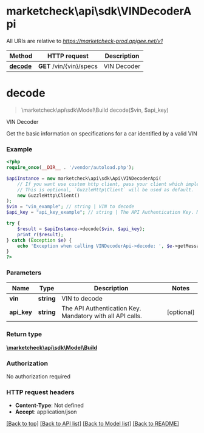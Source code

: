 # marketcheck\api\sdk\VINDecoderApi

All URIs are relative to *https://marketcheck-prod.apigee.net/v1*

Method | HTTP request | Description
------------- | ------------- | -------------
[**decode**](VINDecoderApi.md#decode) | **GET** /vin/{vin}/specs | VIN Decoder


# **decode**
> \marketcheck\api\sdk\Model\Build decode($vin, $api_key)

VIN Decoder

Get the basic information on specifications for a car identified by a valid VIN

### Example
```php
<?php
require_once(__DIR__ . '/vendor/autoload.php');

$apiInstance = new marketcheck\api\sdk\Api\VINDecoderApi(
    // If you want use custom http client, pass your client which implements `GuzzleHttp\ClientInterface`.
    // This is optional, `GuzzleHttp\Client` will be used as default.
    new GuzzleHttp\Client()
);
$vin = "vin_example"; // string | VIN to decode
$api_key = "api_key_example"; // string | The API Authentication Key. Mandatory with all API calls.

try {
    $result = $apiInstance->decode($vin, $api_key);
    print_r($result);
} catch (Exception $e) {
    echo 'Exception when calling VINDecoderApi->decode: ', $e->getMessage(), PHP_EOL;
}
?>
```

### Parameters

Name | Type | Description  | Notes
------------- | ------------- | ------------- | -------------
 **vin** | **string**| VIN to decode |
 **api_key** | **string**| The API Authentication Key. Mandatory with all API calls. | [optional]

### Return type

[**\marketcheck\api\sdk\Model\Build**](../Model/Build.md)

### Authorization

No authorization required

### HTTP request headers

 - **Content-Type**: Not defined
 - **Accept**: application/json

[[Back to top]](#) [[Back to API list]](../../README.md#documentation-for-api-endpoints) [[Back to Model list]](../../README.md#documentation-for-models) [[Back to README]](../../README.md)

